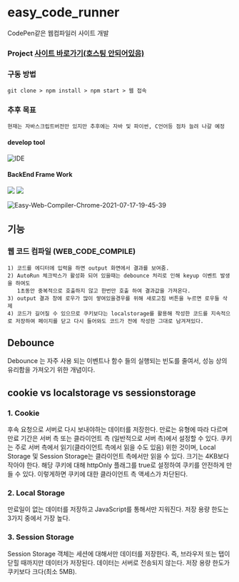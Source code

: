 # easy_code_runner
CodePen같은 웹컴파일러 사이트 개발  

### Project    <a href="">사이트 바로가기(호스팅 안되어있음)</a>

### 구동 방법
```
git clone > npm install > npm start > 웹 접속
```


### 추후 목표
```
현재는 자바스크립트버전만 있지만 추후에는 자바 및 파이썬, C언어등 점차 늘려 나갈 예정
```

#### develop tool
<img alt="IDE" src="https://img.shields.io/badge/visual studio code -996600.svg" />

#### BackEnd Frame Work
<img src="https://img.shields.io/badge/Node-v10.16.3-green.svg" /> <img src="https://img.shields.io/badge/express-v4.17.1-red.svg" />

![Easy-Web-Compiler-Chrome-2021-07-17-19-45-39](https://user-images.githubusercontent.com/42566975/126034886-5019161a-1cb4-457a-aa14-db9ff2db4541.gif)


## 기능

### 웹 코드 컴파일 (WEB_CODE_COMPILE)
```
1) 코드를 에디터에 입력을 하면 output 화면에서 결과를 보여줌.
2) AutoRun 체크박스가 활성화 되어 있을때는 debounce 처리로 인해 keyup 이벤트 발생을 하여도
   1초동안 중복적으로 호출하지 않고 한번만 호출 하여 결과값을 가져온다.
3) output 결과 창에 로우가 많이 쌓여있을경우를 위해 새로고침 버튼을 누르면 로우들 삭제
4) 코드가 길어질 수 있으므로 쿠키보다는 localstorage를 활용해 작성한 코드를 지속적으로 저장하여 페이지를 닫고 다시 들어와도 코드가 전에 작성한 그대로 남겨져있다.
```
## Debounce 
Debounce 는 자주 사용 되는 이벤트나 함수 들의 실행되는 빈도를 줄여서, 성능 상의 유리함을 가져오기 위한 개념이다.

## cookie vs localstorage vs sessionstorage

### 1. Cookie

후속 요청으로 서버로 다시 보내야하는 데이터를 저장한다. 만료는 유형에 따라 다르며 만료 기간은 서버 측 또는 클라이언트 측 (일반적으로 서버 측)에서 설정할 수 있다.
쿠키는 주로 서버 측에서 읽기(클라이언트 측에서 읽을 수도 있음) 위한 것이며, Local Storage 및 Session Storage는 클라이언트 측에서만 읽을 수 있다.
크기는 4KB보다 작아야 한다.
해당 쿠키에 대해 httpOnly 플래그를 true로 설정하여 쿠키를 안전하게 만들 수 있다. 이렇게하면 쿠키에 대한 클라이언트 측 액세스가 차단된다.

### 2. Local Storage
만료일이 없는 데이터를 저장하고 JavaScript를 통해서만 지워진다.
저장 용량 한도는 3가지 중에서 가장 높다.


### 3. Session Storage

Session Storage 객체는 세션에 대해서만 데이터를 저장한다. 즉, 브라우저 또는 탭이 닫힐 때까지만 데이터가 저장된다.
데이터는 서버로 전송되지 않는다.
저장 용량 한도가 쿠키보다 크다(최소 5MB).
